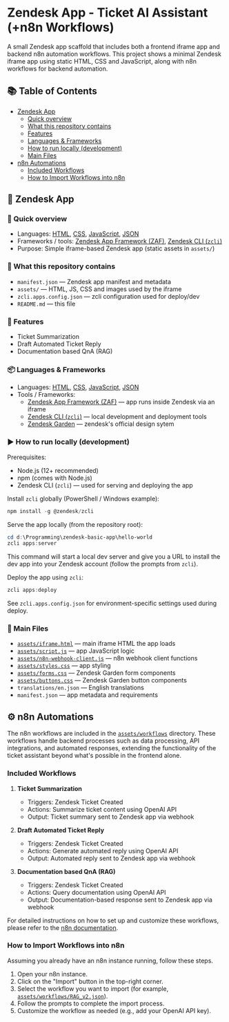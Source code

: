 # Zendesk App - Ticket AI Assistant (+n8n Workflows)

A small Zendesk app scaffold that includes both a frontend iframe app and backend n8n automation workflows. This project shows a minimal Zendesk iframe app using static HTML, CSS and JavaScript, along with n8n workflows for backend automation.

## 📚 Table of Contents
- [Zendesk App](#zendesk-app)
  - [Quick overview](#quick-overview)
  - [What this repository contains](#what-this-repository-contains)
  - [Features](#features)
  - [Languages & Frameworks](#languages--frameworks)
  - [How to run locally (development)](#how-to-run-locally-development)
  - [Main Files](#main-files)
- [n8n Automations](#n8n-automations)
  - [Included Workflows](#included-workflows)
  - [How to Import Workflows into n8n](#how-to-import-workflows-into-n8n)

## 🧾 Zendesk App

### 🚀 Quick overview

- Languages: [HTML](https://developer.mozilla.org/en-US/docs/Web/HTML), [CSS](https://developer.mozilla.org/en-US/docs/Web/CSS), [JavaScript](https://developer.mozilla.org/en-US/docs/Web/JavaScript), [JSON](https://www.json.org/json-en.html)
- Frameworks / tools: [Zendesk App Framework (ZAF)](https://developer.zendesk.com/apps/docs/apps-v2), [Zendesk CLI (`zcli`)](https://developer.zendesk.com/apps/docs/zcli/getting-started)
- Purpose: Simple iframe-based Zendesk app (static assets in `assets/`)

### 🧾 What this repository contains

- `manifest.json` — Zendesk app manifest and metadata
- `assets/` — HTML, JS, CSS and images used by the iframe
- `zcli.apps.config.json` — zcli configuration used for deploy/dev
- `README.md` — this file

### 🎯 Features

- Ticket Summarization
- Draft Automated Ticket Reply
- Documentation based QnA (RAG)

### 📦 Languages & Frameworks

- Languages: [HTML](https://developer.mozilla.org/en-US/docs/Web/HTML), [CSS](https://developer.mozilla.org/en-US/docs/Web/CSS), [JavaScript](https://developer.mozilla.org/en-US/docs/Web/JavaScript), [JSON](https://www.json.org/json-en.html)
- Tools / Frameworks:
	- [Zendesk App Framework (ZAF)](https://developer.zendesk.com/apps/docs/apps-v2) — app runs inside Zendesk via an iframe
	- [Zendesk CLI (`zcli`)](https://developer.zendesk.com/apps/docs/zcli/getting-started) — local development and deployment tools
 	- [Zendesk Garden](https://garden.zendesk.com/) — zendesk's official design sytem

### ▶️ How to run locally (development)

Prerequisites:

- Node.js (12+ recommended)
- npm (comes with Node.js)
- Zendesk CLI (`zcli`) — used for serving and deploying the app

Install `zcli` globally (PowerShell / Windows example):

```powershell
npm install -g @zendesk/zcli
```

Serve the app locally (from the repository root):

```powershell
cd d:\Programming\zendesk-basic-app\hello-world
zcli apps:server
```

This command will start a local dev server and give you a URL to install the dev app into your Zendesk account (follow the prompts from `zcli`).

Deploy the app using `zcli`:

```powershell
zcli apps:deploy
```

See `zcli.apps.config.json` for environment-specific settings used during deploy.

### 🔧 Main Files

- [`assets/iframe.html`](assets/iframe.html) — main iframe HTML the app loads
- [`assets/script.js`](assets/script.js) — app JavaScript logic
- [`assets/n8n-webhook-client.js`](assets/n8n-webhook-client.js) — n8n webhook client functions
- [`assets/styles.css`](assets/styles.css) — app styling
- [`assets/forms.css`](assets/forms.css) — Zendesk Garden form components
- [`assets/buttons.css`](assets/buttons.css) — Zendesk Garden button components
- `translations/en.json` — English translations
- `manifest.json` — app metadata and requirements

## ⚙️ n8n Automations

The n8n workflows are included in the [`assets/workflows`](assets/workflows) directory. These workflows handle backend processes such as data processing, API integrations, and automated responses, extending the functionality of the ticket assistant beyond what's possible in the frontend alone.

### Included Workflows

1. **Ticket Summarization**
   - Triggers: Zendesk Ticket Created
   - Actions: Summarize ticket content using OpenAI API
   - Output: Ticket summary sent to Zendesk app via webhook

2. **Draft Automated Ticket Reply**
   - Triggers: Zendesk Ticket Created
   - Actions: Generate automated reply using OpenAI API
   - Output: Automated reply sent to Zendesk app via webhook

3. **Documentation based QnA (RAG)**
   - Triggers: Zendesk Ticket Created
   - Actions: Query documentation using OpenAI API
   - Output: Documentation-based response sent to Zendesk app via webhook

For detailed instructions on how to set up and customize these workflows, please refer to the [n8n documentation](https://docs.n8n.io/).

### How to Import Workflows into n8n

Assuming you already have an n8n instance running, follow these steps.

1. Open your n8n instance.
2. Click on the "Import" button in the top-right corner.
3. Select the workflow you want to import (for example, [`assets/workflows/RAG_v2.json`](assets/workflows/RAG_v2.json)).
4. Follow the prompts to complete the import process.
5. Customize the workflow as needed (e.g., add your OpenAI API key).
